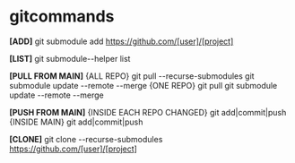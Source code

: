 # gitcommands

**[ADD]**
git submodule add https://github.com/[user]/[project]

**[LIST]**
git submodule--helper list

**[PULL FROM MAIN]**
{ALL REPO}
git pull --recurse-submodules 
git submodule update --remote --merge
{ONE REPO}
git pull
git submodule update --remote --merge

**[PUSH FROM MAIN]**
{INSIDE EACH REPO CHANGED}
git add|commit|push
{INSIDE MAIN}
git add|commit|push

**[CLONE]**
git clone --recurse-submodules https://github.com/[user]/[project]
